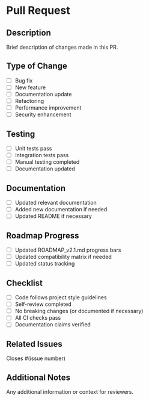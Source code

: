 # Pull Request

## Description
Brief description of changes made in this PR.

## Type of Change
- [ ] Bug fix
- [ ] New feature
- [ ] Documentation update
- [ ] Refactoring
- [ ] Performance improvement
- [ ] Security enhancement

## Testing
- [ ] Unit tests pass
- [ ] Integration tests pass
- [ ] Manual testing completed
- [ ] Documentation updated

## Documentation
- [ ] Updated relevant documentation
- [ ] Added new documentation if needed
- [ ] Updated README if necessary

## Roadmap Progress
- [ ] Updated ROADMAP_v2.1.md progress bars
- [ ] Updated compatibility matrix if needed
- [ ] Updated status tracking

## Checklist
- [ ] Code follows project style guidelines
- [ ] Self-review completed
- [ ] No breaking changes (or documented if necessary)
- [ ] All CI checks pass
- [ ] Documentation claims verified

## Related Issues
Closes #(issue number)

## Additional Notes
Any additional information or context for reviewers. 